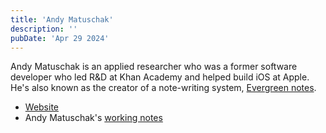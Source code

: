 ```yaml
---
title: 'Andy Matuschak'
description: ''
pubDate: 'Apr 29 2024'
---
```


Andy Matuschak is an applied researcher who was a former software developer who led R&D at Khan Academy and helped build iOS at Apple. He's also known as the creator of a note-writing system, [Evergreen notes](/notes/evergreen_notes).

- [Website](https://andymatuschak.org/)
- Andy Matuschak's [working notes](https://notes.andymatuschak.org/About_these_notes)